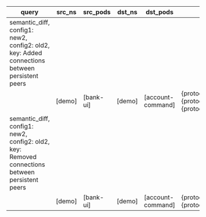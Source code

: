 |query|src_ns|src_pods|dst_ns|dst_pods|connection|
|---|---|---|---|---|---|
|semantic_diff, config1: new2, config2: old2, key: Added connections between persistent peers||||||
||[demo]|[bank-ui]|[demo]|[account-command]|{protocols:TCP,dst_ports:8080},{protocols:UDP,dst_ports:9090},{protocols:SCTP,dst_ports:7070}|
|semantic_diff, config1: new2, config2: old2, key: Removed connections between persistent peers||||||
||[demo]|[bank-ui]|[demo]|[account-command]|{protocols:TCP,dst_ports:8082},{protocols:UDP,dst_ports:9091}|
